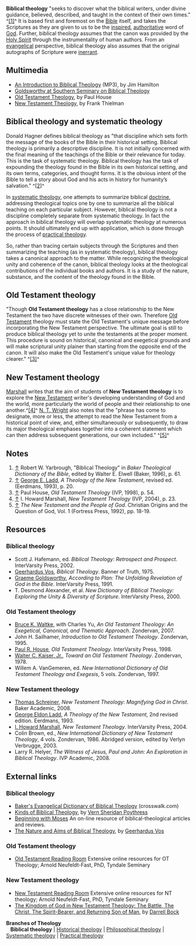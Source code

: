 **Biblical theology** "seeks to discover what the biblical writers,
under divine guidance, believed, described, and taught in the
context of their own times." ^[[1]](#note-0)^ It is based first and
foremost on the [Bible](Bible "Bible") itself, and takes the
Scriptures as they are given to us to be the
[inspired](Inspiration_of_the_Bible "Inspiration of the Bible"),
[authoritative](Authority_of_the_Bible "Authority of the Bible")
word of [God](God "God"). Further, biblical theology assumes that
the canon was provided by the
[Holy Spirit](Holy_Spirit "Holy Spirit") through the
instrumentality of human authors. From an
[evangelical](Evangelical "Evangelical") perspective, biblical
theology also assumes that the original autographs of Scripture
were [inerrant](Inerrancy "Inerrancy").

## Multimedia

-   [An Introduction to Biblical Theology](http://www.providence-bc.com/files/1234/Audio/ZOOM0001%285%29.MP3) (MP3), by Jim Hamilton
-   [Goldsworthy at Southern Seminary on Biblical Theology](http://theologica.blogspot.com/2008/03/goldsworthy-at-southern-seminary-on.html)
-   [Old Testament Theology](http://biblicaltraining.org/class/ot190),
    by Paul House
-   [New Testament Theology](http://biblicaltraining.org/class/nt575),
    by Frank Thielman

## Biblical theology and systematic theology

Donald Hagner defines biblical theology as "that discipline which
sets forth the message of the books of the Bible in their
historical setting. Biblical theology is primarily a descriptive
discipline. It is not initially concerned with the final meaning of
the teachings of the Bible or their relevance for today. This is
the task of systematic theology. Biblical theology has the task of
expounding the theology found in the Bible in its own historical
setting, and its own terms, categories, and thought forms. It is
the obvious intent of the Bible to tell a story about God and his
acts in history for humanity’s salvation." ^[[2]](#note-1)^

In
[systematic theology](Systematic_theology "Systematic theology"),
one attempts to summarize biblical [doctrine](Doctrine "Doctrine"),
addressing theological topics one by one to summarize all the
biblical teaching on each particular subject. However, biblical
theology is not a discipline completely separate from systematic
theology. In fact the approach in biblical theology will overlap
systematic theology at numerous points. It should ultimately end up
with application, which is done through the process of
[practical theology](Practical_theology "Practical theology").

So, rather than tracing certain subjects through the Scriptures and
then summarizing the teaching (as in systematic theology), biblical
theology takes a canonical approach to the matter. While
recognizing the theological unity and coherence of the canon,
biblical theology looks at the theological contributions of the
individual books and authors. It is a study of the nature,
substance, and the content of the theology found in the Bible.

## Old Testament theology

"Though **Old Testament theology** has a close relationship to the
New Testament the two have discrete witnesses of their own.
Therefore [Old Testament](Old_Testament "Old Testament") theology
must state the Old Testament's unique message before incorporating
the New Testament perspective. The ultimate goal is still to
produce biblical theology yet to unite the testaments at the proper
moment. This procedure is sound on historical, canonical and
exegetical grounds and will make scriptural unity plainer than
starting from the opposite end of the canon. It will also make the
Old Testament's unique value for theology clearer."
^[[3]](#note-2)^

## New Testament theology

[Marshall](I._Howard_Marshall "I. Howard Marshall") writes that the
aim of students of **New Testament theology** is to explore the
[New Testament](New_Testament "New Testament") writer's developing
understanding of God and the world, more particularly the world of
people and their relationship to one another.^[[4]](#note-3)^
[N. T. Wright](N._T._Wright "N. T. Wright") also notes that the
"phrase has come to designate, more or less, the attempt to read
the New Testament from a historical point of view, and, either
simultaneously or subsequently, to draw its major theological
emphases together into a coherent statement which can then address
subsequent generations, our own included." ^[[5]](#note-4)^

## Notes

1.  [↑](#ref-0) Robert W. Yarbrough, "Biblical Theology" in
    *Baker Theological Dictionary of the Bible*, edited by Walter E.
    Elwell (Baker, 1996), p. 61.
2.  [↑](#ref-1) [George E. Ladd](George_E._Ladd "George E. Ladd"),
    *A Theology of the New Testament*, revised ed. (Eerdmans, 1993), p.
    20.
3.  [↑](#ref-2) Paul House, *Old Testament Theology* (IVP, 1998),
    p. 54.
4.  [↑](#ref-3) I. Howard Marshall, *New Testament Theology* (IVP,
    2004), p. 23.
5.  [↑](#ref-4) *The New Testament and the People of God*.
    Christian Origins and the Question of God, Vol. 1 (Fortress Press,
    1992), pp. 18-19.

## Resources

### Biblical theology

-   Scott J. Hafemann, ed.
    *Biblical Theology: Retrospect and Prospect*. InterVarsity Press,
    2002.
-   [Geerhardus Vos](Geerhardus_Vos "Geerhardus Vos"),
    *Biblical Theology*. Banner of Truth, 1975.
-   [Graeme Goldsworthy](Graeme_Goldsworthy "Graeme Goldsworthy"),
    *According to Plan: The Unfolding Revelation of God in the Bible*.
    InterVarsity Press, 1991.
-   T. Desmond Alexander, et al.
    *New Dictionary of Biblical Theology: Exploring the Unity & Diversity of Scripture*.
    InterVarsity Press, 2000.

### Old Testament theology

-   [Bruce K. Waltke](Bruce_K._Waltke "Bruce K. Waltke"), with
    Charles Yu,
    *An Old Testament Theology: An Exegetical, Canonical, and Thematic Approach*.
    Zondervan, 2007.
-   John H. Sailhamer, *Introduction to Old Testament Theology*.
    Zondervan, 1995.
-   [Paul R. House](Paul_R._House "Paul R. House"),
    *Old Testament Theology*. InterVarsity Press, 1998.
-   [Walter C. Kaiser, Jr.](Walter_C._Kaiser,_Jr. "Walter C. Kaiser, Jr."),
    *Toward an Old Testament Theology*. Zondervan, 1978.
-   Willem A. VanGemeren, ed.
    *New International Dictionary of Old Testament Theology and Exegesis*,
    5 vols. Zondervan, 1997.

### New Testament theology

-   [Thomas Schreiner](Thomas_Schreiner "Thomas Schreiner"),
    *New Testament Theology: Magnifying God in Christ*. Baker Academic,
    2008.
-   [George Eldon Ladd](George_Eldon_Ladd "George Eldon Ladd"),
    *A Theology of the New Testament*, 2nd revised edition. Eerdmans,
    1993.
-   [I. Howard Marshall](I._Howard_Marshall "I. Howard Marshall"),
    *New Testament Theology*. InterVarsity Press, 2004.
-   Colin Brown, ed.,
    *New International Dictionary of New Testament Theology*, 4 vols.
    Zondervan, 1986. Abridged version, edited by Verlyn Verbrugge,
    2003.
-   Larry R. Helyer,
    *The Witness of Jesus, Paul and John: An Exploration in Biblical Theology*.
    IVP Academic, 2008.

## External links

### Biblical theology

-   [Baker's Evangelical Dictionary of Biblical Theology](http://bible.crosswalk.com/Dictionaries/BakersEvangelicalDictionary/)
    (crosswalk.com)
-   [Kinds of Biblical Theology](http://www.frame-poythress.org/poythress_articles/2008Kinds.htm),
    by
    [Vern Sheridan Poythress](Vern_Sheridan_Poythress "Vern Sheridan Poythress")
-   [Beginning with Moses](http://www.beginningwithmoses.org/) An
    on-line resource of biblical-theological articles and reviews.
-   [The Nature and Aims of Biblical Theology](http://kerux.com/documents/keruxv14n1a1.htm),
    by [Geerhardus Vos](Geerhardus_Vos "Geerhardus Vos")

### Old Testament theology

-   [Old Testament Reading Room](http://www.tyndale.ca/seminary/mtsmodular/reading-rooms/oldt)
    Extensive online resources for OT Theology; Arnold Neufeldt-Fast,
    PhD, Tyndale Seminary

### New Testament theology

-   [New Testament Reading Room](http://www.tyndale.ca/seminary/mtsmodular/reading-rooms/newt)
    Extensive online resources for NT theology; Arnold Neufeldt-Fast,
    PhD, Tyndale Seminary
-   [The Kingdom of God in New Testament Theology: The Battle, The Christ, The Spirit-Bearer, and Returning Son of Man](http://www.bible.org/page.asp?page_id=2211),
    by [Darrell Bock](Darrell_Bock "Darrell Bock")



**Branches of Theology**   
   **Biblical theology** |
[Historical theology](Historical_theology "Historical theology") |
[Philosophical theology](Philosophical_theology "Philosophical theology")
| [Systematic theology](Systematic_theology "Systematic theology")
| [Practical theology](Practical_theology "Practical theology")
   



